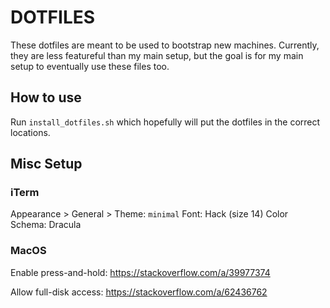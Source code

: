 # DOTFILES
These dotfiles are meant to be used to bootstrap new machines. Currently, they are less featureful than my main setup, but the goal is for my main setup to eventually use these files too.

## How to use
Run `install_dotfiles.sh` which hopefully will put the dotfiles in the correct locations.

## Misc Setup
### iTerm
Appearance > General > Theme: `minimal`
Font: Hack (size 14)
Color Schema: Dracula

### MacOS
Enable press-and-hold: https://stackoverflow.com/a/39977374 

Allow full-disk access: https://stackoverflow.com/a/62436762



